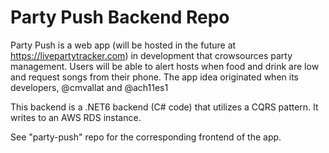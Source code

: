 # Party Push Backend Repo

Party Push is a web app (will be hosted in the future at https://livepartytracker.com) in development that crowsources party management. Users will be able to alert hosts when food and drink are low and request songs from their phone. The app idea originated when its developers, @cmvallat and @ach11es1 

This backend is a .NET6 backend (C# code) that utilizes a CQRS pattern. It writes to an AWS RDS instance.

See "party-push" repo for the corresponding frontend of the app.

